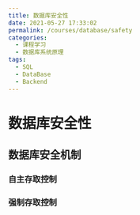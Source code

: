 ```yaml
---
title: 数据库安全性
date: 2021-05-27 17:33:02
permalink: /courses/database/safety
categories:
  - 课程学习
  - 数据库系统原理
tags: 
  - SQL
  - DataBase
  - Backend
---
```


# 数据库安全性

## 数据库安全机制

### 自主存取控制



### 强制存取控制